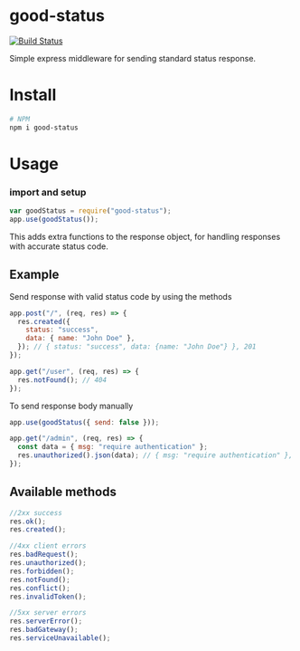 # good-status

[![Build Status](https://travis-ci.com/micaiah-effiong/api-responses.svg?branch=main)](https://travis-ci.com/micaiah-effiong/api-responses)

Simple express middleware for sending standard status response.

# Install

```bash
# NPM
npm i good-status
```

# Usage

### import and setup

```js
var goodStatus = require("good-status");
app.use(goodStatus());
```

This adds extra functions to the response object, for handling responses with accurate status code.

## Example

Send response with valid status code by using the methods

```js
app.post("/", (req, res) => {
  res.created({
    status: "success",
    data: { name: "John Doe" },
  }); // { status: "success", data: {name: "John Doe"} }, 201
});

app.get("/user", (req, res) => {
  res.notFound(); // 404
});
```

To send response body manually

```js
app.use(goodStatus({ send: false }));

app.get("/admin", (req, res) => {
  const data = { msg: "require authentication" };
  res.unauthorized().json(data); // { msg: "require authentication" }, 401
});
```

## Available methods

```js
//2xx success
res.ok();
res.created();

//4xx client errors
res.badRequest();
res.unauthorized();
res.forbidden();
res.notFound();
res.conflict();
res.invalidToken();

//5xx server errors
res.serverError();
res.badGateway();
res.serviceUnavailable();
```
